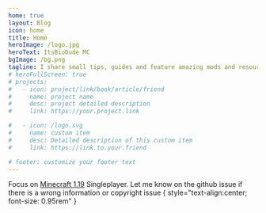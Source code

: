 ```yaml
---
home: true
layout: Blog
icon: home
title: Home
heroImage: /logo.jpg
heroText: ItsBioDude MC
bgImage: /bg.png
tagline: I share small tips, guides and feature amazing mods and resourcepacks about Minecraft 1.19 here
# heroFullScreen: true
# projects:
#   - icon: project/link/book/article/friend
#     name: project name
#     desc: project detailed description
#     link: https://your.project.link

#   - icon: /logo.svg
#     name: custom item
#     desc: Detailed description of this custom item
#     link: https://link.to.your.friend

# footer: customize your footer text
---
```


Focus on [Minecraft 1.19](https://minecraft.fandom.com/wiki/Java_Edition_1.19) Singleplayer. Let me know on the github issue if there is a wrong information or copyright issue { style="text-align:center; font-size: 0.95rem" }
